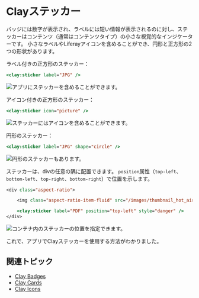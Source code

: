 # Clayステッカー

バッジには数字が表示され、ラベルには短い情報が表示されるのに対し、ステッカーはコンテンツ（通常はコンテンツタイプ）の小さな視覚的なインジケーターです。 小さなラベルやLiferayアイコンを含めることができ、円形と正方形の2つの形状があります。

ラベル付きの正方形のステッカー：

```jsp
<clay:sticker label="JPG" />
```

![アプリにステッカーを含めることができます。](./clay-stickers/images/01.png)

アイコン付きの正方形のステッカー：

```jsp
<clay:sticker icon="picture" />
```

![ステッカーにはアイコンを含めることができます。](./clay-stickers/images/02.png)

円形のステッカー：

```jsp
<clay:sticker label="JPG" shape="circle" />
```

![円形のステッカーもあります。](./clay-stickers/images/03.png)

ステッカーは、divの任意の隅に配置できます。 `position`属性（`top-left`、`bottom-left`、`top-right`、`bottom-right`）で位置を示します。

```jsp
<div class="aspect-ratio">

    <img class="aspect-ratio-item-fluid" src="/images/thumbnail_hot_air_ballon.jpg" />

    <clay:sticker label="PDF" position="top-left" style="danger" />
</div>
```

![コンテナ内のステッカーの位置を指定できます。](./clay-stickers/images/04.png)

これで、アプリでClayステッカーを使用する方法がわかりました。

## 関連トピック

* [Clay Badges](./clay-badges.md)
* [Clay Cards](./clay-cards.md)
* [Clay Icons](./clay-icons.md)